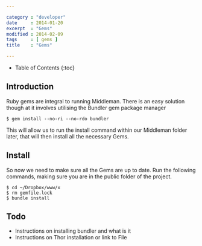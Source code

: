 ```yaml
---

category : "developer"
date     : 2014-01-20
excerpt  : "Gems"
modified : 2014-02-09
tags     : [ gems ]
title    : "Gems"

---
```


* Table of Contents
{:toc}

## Introduction

Ruby gems are integral to running Middleman. There is an easy solution though
at it involves utilising the Bundler gem package manager

    $ gem install --no-ri --no-rdo bundler

This will allow us to run the install command within our Middleman folder later,
that will then install all the necessary Gems.

## Install

So now we need to make sure all the Gems are up to date. Run the following commands,
making sure you are in the public folder of the project.

    $ cd ~/Dropbox/www/x
    $ rm gemfile.lock
    $ bundle install

## Todo

* Instructions on installing bundler and what is it
* Instructions on Thor installation or link to File
